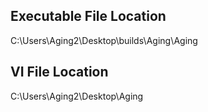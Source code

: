 ## Executable File Location
C:\Users\Aging2\Desktop\builds\Aging\Aging
## VI File Location 
C:\Users\Aging2\Desktop\Aging
